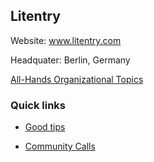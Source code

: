 ## Litentry

Website: www.litentry.com

Headquater: Berlin, Germany

[All-Hands Organizational Topics](https://github.com/litentry/project-gmbh-all-hands-board)


### Quick links

* [Good tips](https://github.com/litentry/project-gmbh-all-hands-board/issues?q=is%3Aissue+label%3ATips+)

* [Community Calls](https://github.com/litentry/project-gmbh-all-hands-board/issues?q=is%3Aissue+label%3A%22Community+Call%22+)
